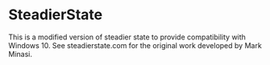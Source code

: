 # SteadierState
This is a modified version of steadier state to provide compatibility with Windows 10. See steadierstate.com for the original work developed by Mark Minasi.

